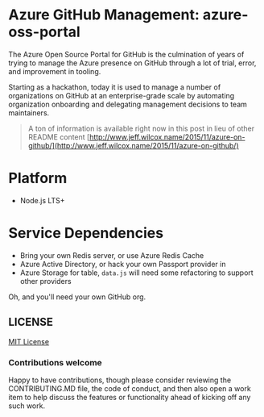 # Azure GitHub Management: azure-oss-portal

The Azure Open Source Portal for GitHub is the culmination of years of trying to manage the 
Azure presence on GitHub through a lot of trial, error, and improvement in tooling.

Starting as a hackathon, today it is used to manage a number of organizations on GitHub at 
an enterprise-grade scale by automating organization onboarding and delegating management 
decisions to team maintainers.

> A ton of information is available right now in this post in lieu of other README content  [http://www.jeff.wilcox.name/2015/11/azure-on-github/](http://www.jeff.wilcox.name/2015/11/azure-on-github/)

# Platform

- Node.js LTS+

# Service Dependencies

- Bring your own Redis server, or use Azure Redis Cache
- Azure Active Directory, or hack your own Passport provider in
- Azure Storage for table, `data.js` will need some refactoring to support other providers

Oh, and you'll need your own GitHub org.

## LICENSE

[MIT License](LICENSE)

### Contributions welcome

Happy to have contributions, though please consider reviewing the CONTRIBUTING.MD file, the code of conduct, 
and then also open a work item to help discuss the features or functionality ahead of kicking off any such 
work.
